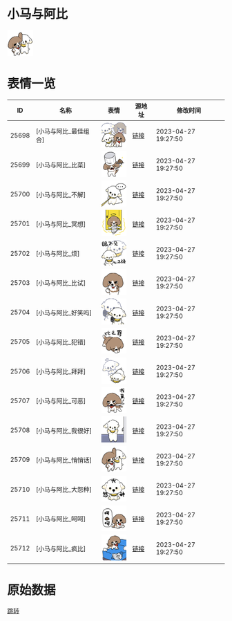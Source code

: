 # 小马与阿比

<img src="./cover.png" height="60" alt="cover" />

# 表情一览

|ID|名称|表情|源地址|修改时间|
|----|----|----|----|----|
|25698|[小马与阿比_最佳组合]|<img src="./pic/025698_%5B小马与阿比_最佳组合%5D.png" height="60" alt="最佳组合"/>|[链接](https://i0.hdslb.com/bfs/garb/6183dd1e0486a9c82f229ecf875f0a58055971d4.png)|2023-04-27 19:27:50|
|25699|[小马与阿比_比菜]|<img src="./pic/025699_%5B小马与阿比_比菜%5D.png" height="60" alt="比菜"/>|[链接](https://i0.hdslb.com/bfs/garb/1235382fb109ccd323135d640f255a6140759faf.png)|2023-04-27 19:27:50|
|25700|[小马与阿比_不解]|<img src="./pic/025700_%5B小马与阿比_不解%5D.png" height="60" alt="不解"/>|[链接](https://i0.hdslb.com/bfs/garb/2a40733a64f2d03d8707a9e63a3b617fde6c9354.png)|2023-04-27 19:27:50|
|25701|[小马与阿比_冥想]|<img src="./pic/025701_%5B小马与阿比_冥想%5D.png" height="60" alt="冥想"/>|[链接](https://i0.hdslb.com/bfs/garb/d8b382ab729c212117bf26593c1260eed1f9ca5a.png)|2023-04-27 19:27:50|
|25702|[小马与阿比_烦]|<img src="./pic/025702_%5B小马与阿比_烦%5D.png" height="60" alt="烦"/>|[链接](https://i0.hdslb.com/bfs/garb/fd6f2f6786bf6802fac78072e894967d5913ee1b.png)|2023-04-27 19:27:50|
|25703|[小马与阿比_比试]|<img src="./pic/025703_%5B小马与阿比_比试%5D.png" height="60" alt="比试"/>|[链接](https://i0.hdslb.com/bfs/garb/0ab7da511dd7e6a90305822e19d0adb2e66fc69d.png)|2023-04-27 19:27:50|
|25704|[小马与阿比_好笑吗]|<img src="./pic/025704_%5B小马与阿比_好笑吗%5D.png" height="60" alt="好笑吗"/>|[链接](https://i0.hdslb.com/bfs/garb/936dfe49a30234d61e5f43ee2ecb2ca37c00b9b2.png)|2023-04-27 19:27:50|
|25705|[小马与阿比_犯错]|<img src="./pic/025705_%5B小马与阿比_犯错%5D.png" height="60" alt="犯错"/>|[链接](https://i0.hdslb.com/bfs/garb/e15d4738b30974ae163c7c11f602654f849ba651.png)|2023-04-27 19:27:50|
|25706|[小马与阿比_拜拜]|<img src="./pic/025706_%5B小马与阿比_拜拜%5D.png" height="60" alt="拜拜"/>|[链接](https://i0.hdslb.com/bfs/garb/d8dbe00269151afa1e7b08b0a17d364887e2f9d6.png)|2023-04-27 19:27:50|
|25707|[小马与阿比_可恶]|<img src="./pic/025707_%5B小马与阿比_可恶%5D.png" height="60" alt="可恶"/>|[链接](https://i0.hdslb.com/bfs/garb/98d2ce8ec60644c1a21e8a1b2fbe1fbbc90300d7.png)|2023-04-27 19:27:50|
|25708|[小马与阿比_我很好]|<img src="./pic/025708_%5B小马与阿比_我很好%5D.png" height="60" alt="我很好"/>|[链接](https://i0.hdslb.com/bfs/garb/3c6e2be726cdb0cd926d5717f4231c17193c2eb1.png)|2023-04-27 19:27:50|
|25709|[小马与阿比_悄悄话]|<img src="./pic/025709_%5B小马与阿比_悄悄话%5D.png" height="60" alt="悄悄话"/>|[链接](https://i0.hdslb.com/bfs/garb/f3a02cff94ad087e06acc8379a0fb36d0888846f.png)|2023-04-27 19:27:50|
|25710|[小马与阿比_大怨种]|<img src="./pic/025710_%5B小马与阿比_大怨种%5D.png" height="60" alt="大怨种"/>|[链接](https://i0.hdslb.com/bfs/garb/7ba721fb35e85b5c1a4749998c906e39e0449e16.png)|2023-04-27 19:27:50|
|25711|[小马与阿比_呵呵]|<img src="./pic/025711_%5B小马与阿比_呵呵%5D.png" height="60" alt="呵呵"/>|[链接](https://i0.hdslb.com/bfs/garb/0a963b20233927ffc018d6d4573e261a8a1125a9.png)|2023-04-27 19:27:50|
|25712|[小马与阿比_疯比]|<img src="./pic/025712_%5B小马与阿比_疯比%5D.png" height="60" alt="疯比"/>|[链接](https://i0.hdslb.com/bfs/garb/fc8e46ea236e900c4eacbd9dd8fbf2c56e01fa27.png)|2023-04-27 19:27:50|

# 原始数据

[跳转](./raw.json)

